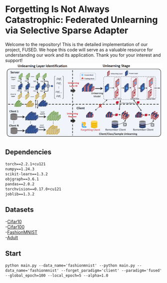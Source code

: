 # Forgetting Is Not Always Catastrophic: Federated Unlearning via Selective Sparse Adapter
Welcome to the repository! This is the detailed implementation of our project, FUSED. We hope this code will serve as a valuable resource for understanding our work and its application. Thank you for your interest and support!
![img.png](img.png)
## Dependencies
```
torch==2.2.1+cu121
numpy==1.24.3
scikit-learn==1.3.2
objgraph==3.6.1
pandas==2.0.2
torchvision==0.17.0+cu121
joblib==1.3.2
```
## Datasets
-[Cifar10](https://www.cs.toronto.edu/~kriz/cifar.html)  
-[Cifar100](https://www.cs.toronto.edu/~kriz/cifar.html)  
-[FashionMNIST](https://www.worldlink.com.cn/en/osdir/fashion-mnist.html)  
-[Adult](https://archive.ics.uci.edu/ml/datasets/Adult)

## Start
```angular2html
python main.py --data_name='fashionmnist' --python main.py --data_name='fashionmnist' --forget_paradigm='client' --paradigm='fused'  --global_epoch=100 --local_epoch=5 --alpha=1.0
```


